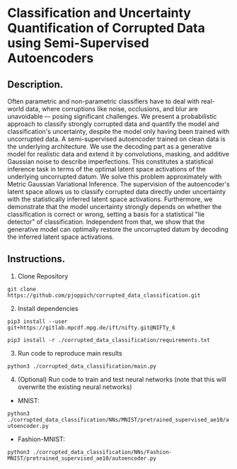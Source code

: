 # Classification and Uncertainty Quantification of Corrupted Data using Semi-Supervised Autoencoders
## Description. 
Often parametric and non-parametric classifiers have to deal with real-world data, where corruptions like noise, occlusions, and blur are unavoidable –- posing significant challenges. We present a probabilistic approach to classify strongly corrupted data and quantify the model and classification's uncertainty, despite the model only having been trained with uncorrupted data. A semi-supervised autoencoder trained on clean data is the underlying architecture. We use the decoding part as a generative model for realistic data and extend it by convolutions, masking, and additive Gaussian noise to describe imperfections. This constitutes a statistical inference task in terms of the optimal latent space activations of the underlying uncorrupted datum. We solve this problem approximately with Metric Gaussian Variational Inference. The supervision of the autoencoder's latent space allows us to classify corrupted data directly under uncertainty with the statistically inferred latent space activations. Furthermore, we demonstrate that the model uncertainty strongly depends on whether the classification is correct or wrong, setting a basis for a statistical "lie detector" of classification. Independent from that, we show that the generative model can optimally restore the uncorrupted datum by decoding the inferred latent space activations.
## Instructions. 
1. Clone Repository

`git clone https://github.com/pjoppich/corrupted_data_classification.git`

2. Install dependencies

`pip3 install --user git+https://gitlab.mpcdf.mpg.de/ift/nifty.git@NIFTy_6`

`pip3 install -r ./corrupted_data_classification/requirements.txt`

3. Run code to reproduce main results

`python3 ./corrupted_data_classification/main.py`

4. (Optional) Run code to train and test neural networks (note that this will overwrite the existing neural networks)

- MNIST:

`python3 ./corrupted_data_classification/NNs/MNIST/pretrained_supervised_ae10/autoencoder.py`

- Fashion-MNIST:

`python3 ./corrupted_data_classification/NNs/Fashion-MNIST/pretrained_supervised_ae10/autoencoder.py`


